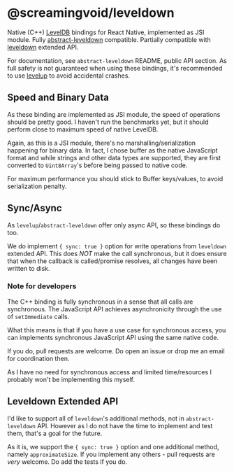 # @screamingvoid/leveldown

Native (C++) [LevelDB](https://github.com/google/leveldb) bindings for
React Native, implemented as JSI module. Fully
[abstract-leveldown](https://github.com/Level/abstract-leveldown)
compatible. Partially compatible with [leveldown](https://github.com/Level/leveldown)
extended API.

For documentation, see `abstract-leveldown` README, public API section.
As full safety is not guaranteed when using these bindings, it's recommended
to use [levelup](https://github.com/Level/levelup) to avoid accidental crashes.

## Speed and Binary Data

As these binding are implemented as JSI module, the speed of operations should be
pretty good. I haven't run the benchmarks yet, but it should perform close to
maximum speed of native LevelDB.

Again, as this is a JSI module, there's no marshalling/serialization happening
for binary data. In fact, I chose buffer as the native JavaScript format and
while strings and other data types are supported, they are first converted to
`Uint8Array`'s before being passed to native code.

For maximum performance you should stick to Buffer keys/values, to avoid
serialization penalty.


## Sync/Async

As `levelup`/`abstract-leveldown` offer only async API, so these bindings do too.

We do implement `{ sync: true }` option for write operations from `leveldown`
extended API. This does *NOT* make the call synchronous, but it does ensure
that when the callback is called/promise resolves, all changes have been written
to disk.

### Note for developers

The C++ binding is fully synchronous in a sense that all calls are synchronous.
The JavaScript API achieves asynchronicity through the use of `setImmediate`
calls.

What this means is that if you have a use case for synchronous access, you can
implements synchronous JavaScript API using the same native code.

If you do, pull requests are welcome. Do open an issue or drop me an email for
coordination then.

As I have no need for synchronous access and limited time/resources I probably
won't be implementing this myself.

## Leveldown Extended API

I'd like to support all of `leveldown`'s additional methods, not in `abstract-leveldown`
API. However as I do not have the time to implement and test them, that's a goal
for the future.

As it is, we support the `{ sync: true }` option and one additional method,
namely `approximateSize`. If you implement any others - pull requests are *very*
welcome. Do add the tests if you do.
